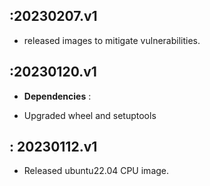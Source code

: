
:20230207.v1
------------------- 
-   released images to mitigate vulnerabilities.

:20230120.v1
------------------- 
-   **Dependencies** :

- Upgraded wheel and setuptools  


: 20230112.v1
-------------------

- Released ubuntu22.04 CPU image.
